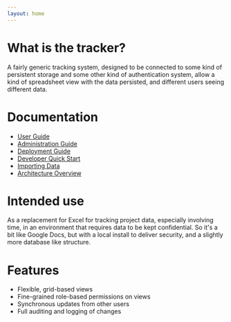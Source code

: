 ```yaml
---
layout: home
---
```


# What is the tracker?

A fairly generic tracking system, designed to be connected to some kind of persistent
storage and some other kind of authentication system, allow a kind of spreadsheet view
with the data persisted, and different users seeing different data.

# Documentation

 * [User Guide](pages/user-guide.html)
 * [Administration Guide](pages/admin-guide.html)
 * [Deployment Guide](pages/deployment-guide.html)
 * [Developer Quick Start](pages/developer-quick-start.html)
 * [Importing Data](pages/importing-data.html)
 * [Architecture Overview](pages/architecture-overview.html)

# Intended use

As a replacement for Excel for tracking project data, especially involving time, in an
environment that requires data to be kept confidential. So it's a bit like Google Docs,
but with a local install to deliver security, and a slightly more database like
structure.

# Features

 * Flexible, grid-based views
 * Fine-grained role-based permissions on views
 * Synchronous updates from other users
 * Full auditing and logging of changes
